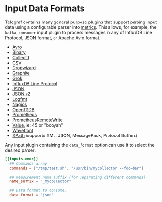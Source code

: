 # Input Data Formats

Telegraf contains many general purpose plugins that support parsing input data
using a configurable parser into [metrics][].  This allows, for example, the
`kafka_consumer` input plugin to process messages in any of InfluxDB Line
Protocol, JSON format, or Apache Avro format.

- [Avro](/plugins/parsers/avro)
- [Binary](/plugins/parsers/binary)
- [Collectd](/plugins/parsers/collectd)
- [CSV](/plugins/parsers/csv)
- [Dropwizard](/plugins/parsers/dropwizard)
- [Graphite](/plugins/parsers/graphite)
- [Grok](/plugins/parsers/grok)
- [InfluxDB Line Protocol](/plugins/parsers/influx)
- [JSON](/plugins/parsers/json)
- [JSON v2](/plugins/parsers/json_v2)
- [Logfmt](/plugins/parsers/logfmt)
- [Nagios](/plugins/parsers/nagios)
- [OpenTSDB](/plugins/parsers/opentsdb)
- [Prometheus](/plugins/parsers/prometheus)
- [PrometheusRemoteWrite](/plugins/parsers/prometheusremotewrite)
- [Value](/plugins/parsers/value), ie: 45 or "booyah"
- [Wavefront](/plugins/parsers/wavefront)
- [XPath](/plugins/parsers/xpath) (supports XML, JSON, MessagePack, Protocol Buffers)

Any input plugin containing the `data_format` option can use it to select the
desired parser:

```toml
[[inputs.exec]]
  ## Commands array
  commands = ["/tmp/test.sh", "/usr/bin/mycollector --foo=bar"]

  ## measurement name suffix (for separating different commands)
  name_suffix = "_mycollector"

  ## Data format to consume.
  data_format = "json"
```

[metrics]: /docs/METRICS.md
